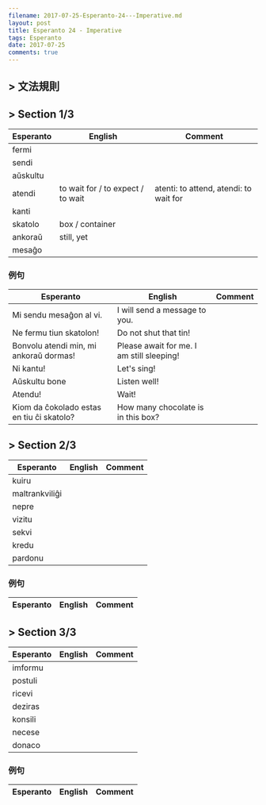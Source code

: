 ```yaml
---
filename: 2017-07-25-Esperanto-24---Imperative.md
layout: post
title: Esperanto 24 - Imperative
tags: Esperanto
date: 2017-07-25
comments: true
---
```


## > 文法規則

## > Section 1/3

|Esperanto|English|Comment|
|---|---|---|
|fermi|||
|sendi|||
|aŭskultu|||
|atendi|to wait for / to expect / to wait|atenti: to attend, atendi: to wait for|
|kanti|||
|skatolo|box / container||
|ankoraŭ|still, yet||
|mesaĝo|||

### 例句

|Esperanto|English|Comment|
|---|---|---|
|Mi sendu mesaĝon al vi.|I will send a message to you.||
|Ne fermu tiun skatolon!|Do not shut that tin!||
|Bonvolu atendi min, mi ankoraŭ dormas!|Please await for me. I am still sleeping!||
|Ni kantu!|Let's sing!||
|Aŭskultu bone|Listen well!||
|Atendu!|Wait!||
|Kiom da ĉokolado estas en tiu ĉi skatolo?|How many chocolate is in this box?||

## > Section 2/3

|Esperanto|English|Comment|
|---|---|---|
|kuiru|||
|maltrankviliĝi|||
|nepre|||
|vizitu|||
|sekvi|||
|kredu|||
|pardonu|||

### 例句

|Esperanto|English|Comment|
|---|---|---|


## > Section 3/3

|Esperanto|English|Comment|
|---|---|---|
|imformu|||
|postuli|||
|ricevi|||
|deziras|||
|konsili|||
|necese|||
|donaco|||

### 例句

|Esperanto|English|Comment|
|---|---|---|

